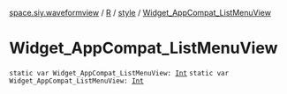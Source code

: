 [space.siy.waveformview](../../index.md) / [R](../index.md) / [style](index.md) / [Widget_AppCompat_ListMenuView](./-widget_-app-compat_-list-menu-view.md)

# Widget_AppCompat_ListMenuView

`static var Widget_AppCompat_ListMenuView: `[`Int`](https://kotlinlang.org/api/latest/jvm/stdlib/kotlin/-int/index.html)
`static var Widget_AppCompat_ListMenuView: `[`Int`](https://kotlinlang.org/api/latest/jvm/stdlib/kotlin/-int/index.html)